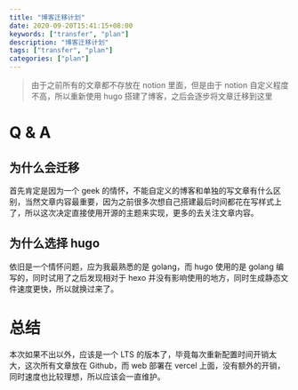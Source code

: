 ```yaml
---
title: "博客迁移计划"
date: 2020-09-20T15:41:15+08:00
keywords: ["transfer", "plan"]
description: "博客迁移计划"
tags: ["transfer", "plan"]
categories: ["plan"]
---
```


> 由于之前所有的文章都不存放在 notion 里面，但是由于 notion 自定义程度不高，所以重新使用 hugo 搭建了博客，之后会逐步将文章迁移到这里

# Q & A
## 为什么会迁移
首先肯定是因为一个 geek 的情怀，不能自定义的博客和单独的写文章有什么区别，当然文章内容最重要，因为之前很多次想自己搭建最后时间都花在写样式上了，所以这次决定直接使用开源的主题来实现，更多的去关注文章内容。

## 为什么选择 hugo
依旧是一个情怀问题，应为我最熟悉的是 golang，而 hugo 使用的是 golang 编写的，同时试用了之后发现相对于 hexo 并没有影响使用的地方，同时生成静态文件速度更快，所以就换过来了。

# 总结
本次如果不出以外，应该是一个 LTS 的版本了，毕竟每次重新配置时间开销太大，这次所有文章放在 Github，而 web 部署在 vercel 上面，没有额外的开销，同时速度也比较理想，所以应该会一直维护。
